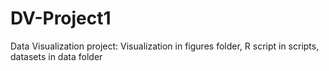 # DV-Project1

Data Visualization project: Visualization in figures folder, R script in scripts, datasets in data folder
